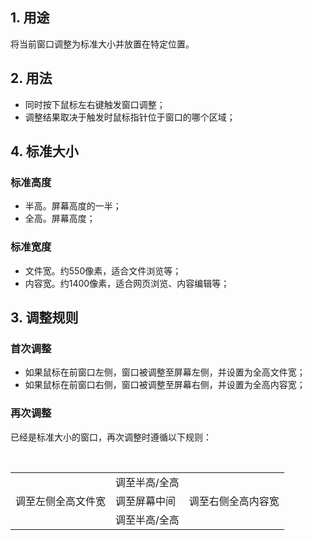 ## 1. 用途
将当前窗口调整为标准大小并放置在特定位置。

## 2. 用法
- 同时按下鼠标左右键触发窗口调整；
- 调整结果取决于触发时鼠标指针位于窗口的哪个区域；

## 4. 标准大小

### 标准高度
- 半高。屏幕高度的一半；
- 全高。屏幕高度；

### 标准宽度
- 文件宽。约550像素，适合文件浏览等；
- 内容宽。约1400像素，适合网页浏览、内容编辑等；

## 3. 调整规则

### 首次调整
- 如果鼠标在前窗口左侧，窗口被调整至屏幕左侧，并设置为全高文件宽；
- 如果鼠标在前窗口右侧，窗口被调整至屏幕右侧，并设置为全高内容宽；

### 再次调整
已经是标准大小的窗口，再次调整时遵循以下规则：
<table>
  <tr>
    <td></td><td>调至半高/全高</td><td></td>
  </tr>
  <tr>
    <td>调至左侧全高文件宽</td><td>调至屏幕中间</td><td>调至右侧全高内容宽</td>
  </tr>
  <tr>
    <td></td><td>调至半高/全高</td><td></td>
  </tr>
</table>


